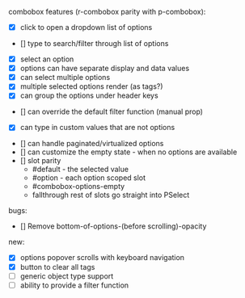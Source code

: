 combobox features (r-combobox parity with p-combobox):
- [x] click to open a dropdown list of options
- [] type to search/filter through list of options
- [x] select an option
- [x] options can have separate display and data values
- [x] can select multiple options
- [x] multiple selected options render (as tags?)
- [x] can group the options under header keys
- [] can override the default filter function (manual prop)
- [x] can type in custom values that are not options
- [] can handle paginated/virtualized options
- [] can customize the empty state - when no options are available
- [] slot parity
  - #default - the selected value
  - #option - each option scoped slot
  - #combobox-options-empty
  - fallthrough rest of slots go straight into PSelect

bugs:
- [] Remove bottom-of-options-(before scrolling)-opacity

new:
- [x] options popover scrolls with keyboard navigation
- [x] button to clear all tags
- [ ] generic object type support
- [ ] ability to provide a filter function